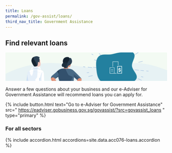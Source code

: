 ```yaml
---
title: Loans
permalink: /gov-assist/loans/
third_nav_title: Government Assistance
---
```


## Find relevant loans

![Loans](/images/grow/RunandGrow_Loans.jpg)

Answer a few questions about your business and our e-Adviser for Government Assistance will recommend loans you can apply for.

{% include button.html text="Go to e-Adviser for Government Assistance" src="
https://eadviser.gobusiness.gov.sg/govassist/?src=govassist_loans
" type="primary" %}

### For all sectors

{% include accordion.html accordions=site.data.acc076-loans.accordion %}

<script src="/jquery/jquery.min.js"></script>
<script src="/jquery/bp-menu-new-tab.js"></script>